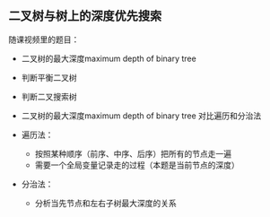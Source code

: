 ##  二叉树与树上的深度优先搜索

随课视频里的题目：
- 二叉树的最大深度maximum depth of binary tree
- 判断平衡二叉树
- 判断二叉搜索树


- 二叉树的最大深度maximum depth of binary tree
对比遍历和分治法
- 遍历法：
    - 按照某种顺序（前序、中序、后序）把所有的节点走一遍
    - 需要一个全局变量记录走的过程（本题是当前节点的深度）
- 分治法：
    - 分析当先节点和左右子树最大深度的关系
